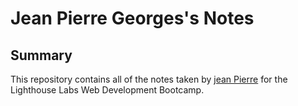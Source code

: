 # Jean Pierre Georges's Notes

## Summary 

This repository contains all of the notes taken by [jean Pierre](https://github.com/djepi29) for the Lighthouse Labs Web Development Bootcamp.
